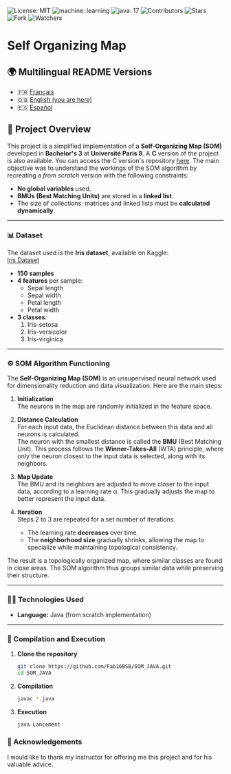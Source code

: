 ![License: MIT](https://img.shields.io/badge/Licence-MIT-green)
![machine: learning](https://img.shields.io/badge/machine-learning-blue)
![java: 17](https://img.shields.io/badge/java-17-brightgreen)
![Contributors](https://img.shields.io/badge/contributor-1-orange)
![Stars](https://img.shields.io/github/stars/Fab16BSB/SOM_JAVA?color=orange)
![Fork](https://img.shields.io/github/forks/Fab16BSB/SOM_JAVA?color=orange)
![Watchers](https://img.shields.io/github/watchers/Fab16BSB/SOM_JAVA?color=orange)

<h1> Self Organizing Map </h1>


## 🌍 Multilingual README Versions

- 🇫🇷 [Français](./README.fr.md)
- 🇬🇧 [English (you are here)](#)
- 🇪🇸 [Español](./README.es.md)

## 📘 Project Overview

This project is a simplified implementation of a **Self-Organizing Map (SOM)** developed in **Bachelor's 3** at **Université Paris 8**. A **C** version of the project is also available. You can access the C version's repository [here](https://github.com/Fab16BSB/SOM_C). The main objective was to understand the workings of the SOM algorithm by recreating a *from scratch* version with the following constraints:

- **No global variables** used.  
- **BMUs (Best Matching Units)** are stored in a **linked list**.  
- The size of collections: matrices and linked lists must be **calculated dynamically**.  

---

### 📊 Dataset

The dataset used is the **Iris dataset**, available on Kaggle:  
[Iris Dataset](https://www.kaggle.com/uciml/iris)

- **150 samples**  
- **4 features** per sample:  
  - Sepal length  
  - Sepal width  
  - Petal length  
  - Petal width  
- **3 classes**:  
  1. Iris-setosa  
  2. Iris-versicolor  
  3. Iris-virginica  

---

### ⚙️ SOM Algorithm Functioning

The **Self-Organizing Map (SOM)** is an unsupervised neural network used for dimensionality reduction and data visualization. Here are the main steps:

1. **Initialization**  
   The neurons in the map are randomly initialized in the feature space.

2. **Distance Calculation**  
   For each input data, the Euclidean distance between this data and all neurons is calculated.  
   The neuron with the smallest distance is called the **BMU** (Best Matching Unit). This process follows the **Winner-Takes-All** (WTA) principle, where only the neuron closest to the input data is selected, along with its neighbors.

3. **Map Update**  
   The BMU and its neighbors are adjusted to move closer to the input data, according to a learning rate α. This gradually adjusts the map to better represent the input data.

4. **Iteration**  
   Steps 2 to 3 are repeated for a set number of iterations.  
   - The learning rate **decreases** over time.  
   - The **neighborhood size** gradually shrinks, allowing the map to specialize while maintaining topological consistency.

The result is a topologically organized map, where similar classes are found in close areas. The SOM algorithm thus groups similar data while preserving their structure.

---

### 🧑‍💻 Technologies Used

- **Language:** Java (from scratch implementation)  

---

### 📝 Compilation and Execution

1. **Clone the repository**

   ```bash
   git clone https://github.com/Fab16BSB/SOM_JAVA.git
   cd SOM_JAVA
   ````
2. **Compilation**

   ```bash
   javac *.java
   ```

3. **Execution**

   ```bash
   java Lancement
   ````

### 🙌 Acknowledgements
I would like to thank my instructor for offering me this project and for his valuable advice.


